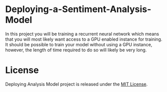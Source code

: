 # Deploying-a-Sentiment-Analysis-Model
In this project you will be training a recurrent neural network which means that you will most likely want access to a GPU enabled instance for training. It should be possible to train your model without using a GPU instance, however, the length of time required to do so will likely be very long.

# License
Deploying Analysis Model project is released under the [MIT License](https://github.com/JDGALLEGOS/Deploying-a-Sentiment-Analysis-Model/blob/master/LICENSE).
